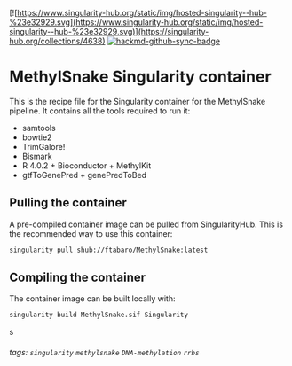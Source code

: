 [![https://www.singularity-hub.org/static/img/hosted-singularity--hub-%23e32929.svg](https://www.singularity-hub.org/static/img/hosted-singularity--hub-%23e32929.svg)](https://singularity-hub.org/collections/4638) [![hackmd-github-sync-badge](https://hackmd.io/q4nlB0nJRLuvu7x96Gri2A/badge)](https://hackmd.io/q4nlB0nJRLuvu7x96Gri2A)

# MethylSnake Singularity container

This is the recipe file for the Singularity container for the MethylSnake pipeline. It contains all the tools required to run it:
- samtools
- bowtie2
- TrimGalore!
- Bismark
- R 4.0.2 + Bioconductor + MethylKit
- gtfToGenePred + genePredToBed

## Pulling the container

A pre-compiled container image can be pulled from SingularityHub. This is the recommended way to use this container:

```bash
singularity pull shub://ftabaro/MethylSnake:latest
```

## Compiling the container 

The container image can be built locally with:

```bash
singularity build MethylSnake.sif Singularity
```
s
###### tags: `singularity` `methylsnake` `DNA-methylation` `rrbs`
